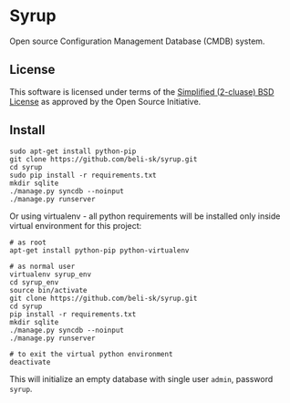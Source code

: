 Syrup
=====

Open source Configuration Management Database (CMDB) system.

License
-------

This software is licensed under terms of the [Simplified (2-cluase) BSD License](http://opensource.org/licenses/BSD-2-Clause) as approved by the Open Source Initiative.


Install
-------

```shell
sudo apt-get install python-pip
git clone https://github.com/beli-sk/syrup.git
cd syrup
sudo pip install -r requirements.txt
mkdir sqlite
./manage.py syncdb --noinput
./manage.py runserver
```

Or using virtualenv - all python requirements will be installed only inside virtual environment for this project:

```shell
# as root
apt-get install python-pip python-virtualenv

# as normal user
virtualenv syrup_env
cd syrup_env
source bin/activate
git clone https://github.com/beli-sk/syrup.git
cd syrup
pip install -r requirements.txt
mkdir sqlite
./manage.py syncdb --noinput
./manage.py runserver

# to exit the virtual python environment
deactivate
```

This will initialize an empty database with single user `admin`, password `syrup`.
